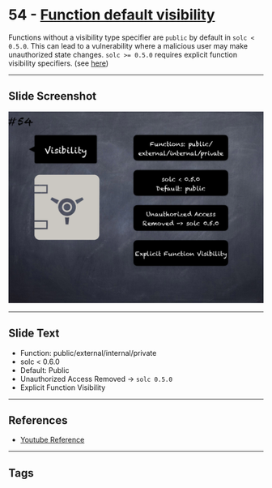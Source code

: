 # 54 - [Function default visibility](Function%20default%20visibility.md)
Functions without a visibility type specifier are `public` by default in `solc < 0.5.0`. This can lead to a vulnerability where a malicious user may make unauthorized state changes. `solc >= 0.5.0` requires explicit function visibility specifiers. (see [here](https://swcregistry.io/docs/SWC-100))

___
## Slide Screenshot
![054.png](../../images/pitfalls_and_best_practices101/054.png)
___
## Slide Text
- Function: public/external/internal/private
- solc < 0.6.0
- Default: Public
- Unauthorized Access Removed -> `solc 0.5.0`
- Explicit Function Visibility
___
## References
- [Youtube Reference](https://youtu.be/YVewx1xVROE?t=1298)
___
## Tags